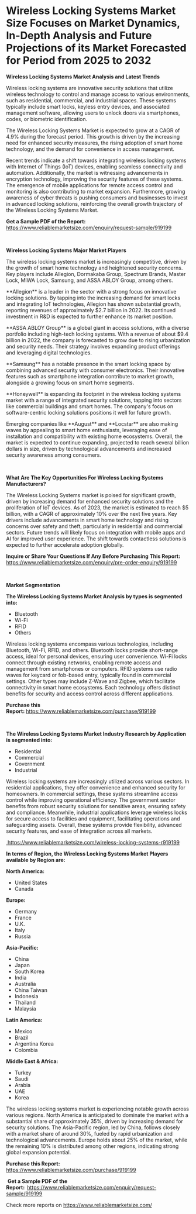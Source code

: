 <p><h1>Wireless Locking Systems Market Size Focuses on Market Dynamics, In-Depth Analysis and Future Projections of its Market Forecasted for Period from 2025 to 2032</h1></p><p><strong>Wireless Locking Systems Market Analysis and Latest Trends</strong></p>
<p><p>Wireless locking systems are innovative security solutions that utilize wireless technology to control and manage access to various environments, such as residential, commercial, and industrial spaces. These systems typically include smart locks, keyless entry devices, and associated management software, allowing users to unlock doors via smartphones, codes, or biometric identification. </p><p>The Wireless Locking Systems Market is expected to grow at a CAGR of 4.9% during the forecast period. This growth is driven by the increasing need for enhanced security measures, the rising adoption of smart home technology, and the demand for convenience in access management. </p><p>Recent trends indicate a shift towards integrating wireless locking systems with Internet of Things (IoT) devices, enabling seamless connectivity and automation. Additionally, the market is witnessing advancements in encryption technology, improving the security features of these systems. The emergence of mobile applications for remote access control and monitoring is also contributing to market expansion. Furthermore, growing awareness of cyber threats is pushing consumers and businesses to invest in advanced locking solutions, reinforcing the overall growth trajectory of the Wireless Locking Systems Market.</p></p>
<p><strong>Get a Sample PDF of the Report:&nbsp;</strong> <a href="https://www.reliablemarketsize.com/enquiry/request-sample/919199?utm_campaign=2450&utm_medium=2&utm_source=Github&utm_content=ia&utm_term=07032025&utm_id=wireless-locking-systems">https://www.reliablemarketsize.com/enquiry/request-sample/919199</a></p>
<p>&nbsp;</p>
<p><strong>Wireless Locking Systems Major Market Players</strong></p>
<p><p>The wireless locking systems market is increasingly competitive, driven by the growth of smart home technology and heightened security concerns. Key players include Allegion, Dormakaba Group, Spectrum Brands, Master Lock, MIWA Lock, Samsung, and ASSA ABLOY Group, among others.</p><p>**Allegion** is a leader in the sector with a strong focus on innovative locking solutions. By tapping into the increasing demand for smart locks and integrating IoT technologies, Allegion has shown substantial growth, reporting revenues of approximately $2.7 billion in 2022. Its continued investment in R&D is expected to further enhance its market position.</p><p>**ASSA ABLOY Group** is a global giant in access solutions, with a diverse portfolio including high-tech locking systems. With a revenue of about $9.4 billion in 2022, the company is forecasted to grow due to rising urbanization and security needs. Their strategy involves expanding product offerings and leveraging digital technologies.</p><p>**Samsung** has a notable presence in the smart locking space by combining advanced security with consumer electronics. Their innovative features such as smartphone integration contribute to market growth, alongside a growing focus on smart home segments.</p><p>**Honeywell** is expanding its footprint in the wireless locking systems market with a range of integrated security solutions, tapping into sectors like commercial buildings and smart homes. The company's focus on software-centric locking solutions positions it well for future growth.</p><p>Emerging companies like **August** and **Locstar** are also making waves by appealing to smart home enthusiasts, leveraging ease of installation and compatibility with existing home ecosystems. Overall, the market is expected to continue expanding, projected to reach several billion dollars in size, driven by technological advancements and increased security awareness among consumers.</p></p>
<p>&nbsp;</p>
<p><strong>What Are The Key Opportunities For Wireless Locking Systems Manufacturers?</strong></p>
<p><p>The Wireless Locking Systems market is poised for significant growth, driven by increasing demand for enhanced security solutions and the proliferation of IoT devices. As of 2023, the market is estimated to reach $5 billion, with a CAGR of approximately 10% over the next five years. Key drivers include advancements in smart home technology and rising concerns over safety and theft, particularly in residential and commercial sectors. Future trends will likely focus on integration with mobile apps and AI for improved user experience. The shift towards contactless solutions is expected to further accelerate adoption globally.</p></p>
<p><strong>Inquire or Share Your Questions If Any Before Purchasing This Report:</strong> <a href="https://www.reliablemarketsize.com/enquiry/pre-order-enquiry/919199?utm_campaign=2450&utm_medium=2&utm_source=Github&utm_content=ia&utm_term=07032025&utm_id=wireless-locking-systems">https://www.reliablemarketsize.com/enquiry/pre-order-enquiry/919199</a></p>
<p>&nbsp;</p>
<p><strong>Market Segmentation</strong></p>
<p><strong>The Wireless Locking Systems Market Analysis by types is segmented into:</strong></p>
<p><ul><li>Bluetooth</li><li>Wi-Fi</li><li>RFID</li><li>Others</li></ul></p>
<p><p>Wireless locking systems encompass various technologies, including Bluetooth, Wi-Fi, RFID, and others. Bluetooth locks provide short-range access, ideal for personal devices, ensuring user convenience. Wi-Fi locks connect through existing networks, enabling remote access and management from smartphones or computers. RFID systems use radio waves for keycard or fob-based entry, typically found in commercial settings. Other types may include Z-Wave and Zigbee, which facilitate connectivity in smart home ecosystems. Each technology offers distinct benefits for security and access control across different applications.</p></p>
<p><strong>Purchase this Report:&nbsp;</strong><a href="https://www.reliablemarketsize.com/purchase/919199?utm_campaign=2450&utm_medium=2&utm_source=Github&utm_content=ia&utm_term=07032025&utm_id=wireless-locking-systems">https://www.reliablemarketsize.com/purchase/919199</a></p>
<p>&nbsp;</p>
<p><strong>The Wireless Locking Systems Market Industry Research by Application is segmented into:</strong></p>
<p><ul><li>Residential</li><li>Commercial</li><li>Government</li><li>Industrial</li></ul></p>
<p><p>Wireless locking systems are increasingly utilized across various sectors. In residential applications, they offer convenience and enhanced security for homeowners. In commercial settings, these systems streamline access control while improving operational efficiency. The government sector benefits from robust security solutions for sensitive areas, ensuring safety and compliance. Meanwhile, industrial applications leverage wireless locks for secure access to facilities and equipment, facilitating operations and safeguarding assets. Overall, these systems provide flexibility, advanced security features, and ease of integration across all markets.</p></p>
<p><a href="https://www.reliablemarketsize.com/wireless-locking-systems-r919199?utm_campaign=2450&utm_medium=2&utm_source=Github&utm_content=ia&utm_term=07032025&utm_id=wireless-locking-systems">&nbsp;https://www.reliablemarketsize.com/wireless-locking-systems-r919199</a></p>
<p><strong>In terms of Region, the Wireless Locking Systems Market Players available by Region are:</strong></p>
<p>
    <p> <strong> North America: </strong>
        <ul>
            <li>United States</li>
            <li>Canada</li>
        </ul>
        </p> 
    <p> <strong> Europe: </strong>
        <ul>
            <li>Germany</li>
            <li>France</li>
            <li>U.K.</li>
            <li>Italy</li>
            <li>Russia</li>
        </ul>
        </p> 
    <p> <strong> Asia-Pacific: </strong>
        <ul>
            <li>China</li>
            <li>Japan</li>
            <li>South Korea</li>
            <li>India</li>
            <li>Australia</li>
            <li>China Taiwan</li>
            <li>Indonesia</li>
            <li>Thailand</li>
            <li>Malaysia</li>
        </ul>
        </p> 
    <p> <strong> Latin America: </strong>
        <ul>
            <li>Mexico</li>
            <li>Brazil</li>
            <li>Argentina Korea</li>
            <li>Colombia</li>
        </ul>
        </p> 
    <p> <strong> Middle East & Africa: </strong>
        <ul>
            <li>Turkey</li>
            <li>Saudi</li>
            <li>Arabia</li>
            <li>UAE</li>
            <li>Korea</li>
        </ul>
    </p>
    </p>
<p><p>The wireless locking systems market is experiencing notable growth across various regions. North America is anticipated to dominate the market with a substantial share of approximately 35%, driven by increasing demand for security solutions. The Asia-Pacific region, led by China, follows closely with a market share of around 30%, fueled by rapid urbanization and technological advancements. Europe holds about 25% of the market, while the remaining 10% is distributed among other regions, indicating strong global expansion potential.</p></p>
<p><strong>Purchase this Report: </strong><a href="https://www.reliablemarketsize.com/purchase/919199?utm_campaign=2450&utm_medium=2&utm_source=Github&utm_content=ia&utm_term=07032025&utm_id=wireless-locking-systems">https://www.reliablemarketsize.com/purchase/919199</a></p>
<p>&nbsp;<strong>Get a Sample PDF of the Report:&nbsp;&nbsp;</strong><a href="https://www.reliablemarketsize.com/enquiry/request-sample/919199?utm_campaign=2450&utm_medium=2&utm_source=Github&utm_content=ia&utm_term=07032025&utm_id=wireless-locking-systems">https://www.reliablemarketsize.com/enquiry/request-sample/919199</a></p>
<p><strong></strong></p>
<p>Check more reports on <a href="https://www.reliablemarketsize.com/?utm_campaign=2450&utm_medium=2&utm_source=Github&utm_content=ia&utm_term=07032025&utm_id=wireless-locking-systems">https://www.reliablemarketsize.com/</a></p>